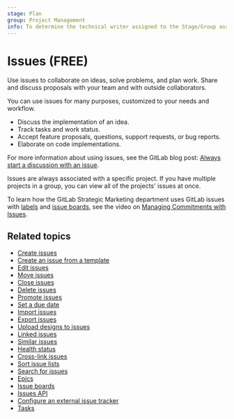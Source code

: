 ```yaml
---
stage: Plan
group: Project Management
info: To determine the technical writer assigned to the Stage/Group associated with this page, see https://about.gitlab.com/handbook/engineering/ux/technical-writing/#assignments
---
```


# Issues **(FREE)**

Use issues to collaborate on ideas, solve problems, and plan work.
Share and discuss proposals with your team and with outside collaborators.

You can use issues for many purposes, customized to your needs and workflow.

- Discuss the implementation of an idea.
- Track tasks and work status.
- Accept feature proposals, questions, support requests, or bug reports.
- Elaborate on code implementations.

For more information about using issues, see the GitLab blog post:
[Always start a discussion with an issue](https://about.gitlab.com/blog/2016/03/03/start-with-an-issue/).

Issues are always associated with a specific project. If you have multiple
projects in a group, you can view all of the projects' issues at once.

<i class="fa fa-youtube-play youtube" aria-hidden="true"></i>
To learn how the GitLab Strategic Marketing department uses GitLab issues with [labels](../labels.md) and
[issue boards](../issue_board.md), see the video on
[Managing Commitments with Issues](https://www.youtube.com/watch?v=cuIHNintg1o&t=3).

## Related topics

- [Create issues](managing_issues.md#create-an-issue)
- [Create an issue from a template](../../project/description_templates.md#use-the-templates)
- [Edit issues](managing_issues.md#edit-an-issue)
- [Move issues](managing_issues.md#move-an-issue)
- [Close issues](managing_issues.md#close-an-issue)
- [Delete issues](managing_issues.md#delete-an-issue)
- [Promote issues](managing_issues.md#promote-an-issue-to-an-epic)
- [Set a due date](due_dates.md)
- [Import issues](csv_import.md)
- [Export issues](csv_export.md)
- [Upload designs to issues](design_management.md)
- [Linked issues](related_issues.md)
- [Similar issues](managing_issues.md#similar-issues)
- [Health status](managing_issues.md#health-status)
- [Cross-link issues](crosslinking_issues.md)
- [Sort issue lists](sorting_issue_lists.md)
- [Search for issues](../../search/index.md#filter-issue-and-merge-request-lists)
- [Epics](../../group/epics/index.md)
- [Issue boards](../issue_board.md)
- [Issues API](../../../api/issues.md)
- [Configure an external issue tracker](../../../integration/external-issue-tracker.md)
- [Tasks](../../tasks.md)
